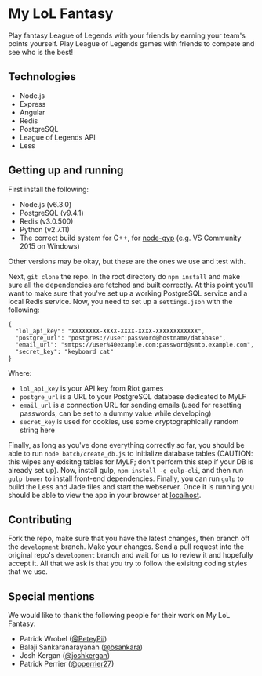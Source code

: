 My LoL Fantasy
==============
Play fantasy League of Legends with your friends by earning your team's points yourself. Play League of Legends games with friends to compete and see who is the best!

Technologies
------------
- Node.js
- Express
- Angular
- Redis
- PostgreSQL
- League of Legends API
- Less

Getting up and running
----------------------
First install the following:
- Node.js (v6.3.0)
- PostgreSQL (v9.4.1)
- Redis (v3.0.500)
- Python (v2.7.11)
- The correct build system for C++, for [node-gyp](https://github.com/TooTallNate/node-gyp) (e.g. VS Community 2015 on Windows)

Other versions may be okay, but these are the ones we use and test with.

Next, `git clone` the repo. In the root directory do `npm install` and make sure all the dependencies are fetched and built correctly. At this point
you'll want to make sure that you've set up a working PostgreSQL service and a local Redis service. Now, you need to set up a `settings.json`
with the following:

```
{
  "lol_api_key": "XXXXXXXX-XXXX-XXXX-XXXX-XXXXXXXXXXXX",
  "postgre_url": "postgres://user:password@hostname/database",
  "email_url": "smtps://user%40example.com:password@smtp.example.com",
  "secret_key": "keyboard cat"
}
```

Where:
- `lol_api_key` is your API key from Riot games
- `postgre_url` is a URL to your PostgreSQL database dedicated to MyLF
- `email_url` is a connection URL for sending emails (used for resetting passwords, can be set to a dummy value while developing)
- `secret_key` is used for cookies, use some cryptographically random string here

Finally, as long as you've done everything correctly so far, you should be able to run `node batch/create_db.js` to initialize database tables (CAUTION:
this wipes any exisitng tables for MyLF; don't perform this  step if your DB is already set up). Now, install gulp, `npm install -g gulp-cli`, and then
run `gulp bower` to install front-end dependencies. Finally, you can run `gulp` to build the Less and Jade files and start the webserver. Once it is running
you should be able to view the app in your browser at [localhost](http://localhost/).

Contributing
------------
Fork the repo, make sure that you have the latest changes, then branch off the `development` branch. Make your changes. Send a pull request
into the original repo's `development` branch and wait for us to review it and hopefully accept it. All that we ask is that you try to follow
the exisitng coding styles that we use.

Special mentions
----------------
We would like to thank the following people for their work on My LoL Fantasy:
- Patrick Wrobel ([@PeteyPii](https://github.com/PeteyPii))
- Balaji Sankaranarayanan ([@bsankara](https://github.com/bsankara))
- Josh Kergan ([@joshkergan](https://github.com/joshkergan))
- Patrick Perrier ([@pperrier27](https://github.com/pperrier27))
